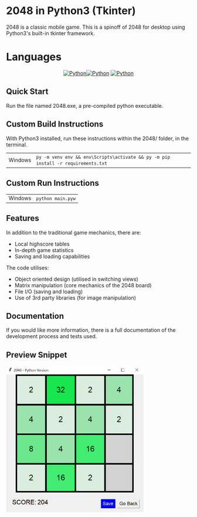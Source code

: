 # 2048 in Python3 (Tkinter)

2048 is a classic mobile game. This is a spinoff of 2048 for desktop using Python3's built-in tkinter framework.


# Languages
<p align="center"><a href="https://docs.python.org/3"><img alt="Python"src="https://img.shields.io/badge/Language-Python-0063c6"/></a><a href="https://docs.python.org/3/library/tkinter.html"><img alt="Python"src="https://img.shields.io/badge/Graphics-Tkinter-0063c6"/></a>
<a href="https://pillow.readthedocs.io/en/stable/"><img alt="Python"src="https://img.shields.io/badge/Images-Pillow-0060c6"/></a>
</p>

## Quick Start
Run the file named 2048.exe, a pre-compiled python executable.

## Custom Build Instructions
With Python3 installed, run these instructions within the 2048/ folder, in the terminal. 
<table>
    <tr>
        <td>Windows</td>
        <td><code>py -m venv env && env\Scripts\activate && py -m pip install -r requirements.txt</code></td>
    </tr>
</table>

## Custom Run Instructions
<table>
    <tr>
        <td>Windows</td>
        <td><code>python main.pyw</code></td>
    </tr>
</table>


## Features
In addition to the traditional game mechanics, there are:
* Local highscore tables
* In-depth game statistics
* Saving and loading capabilities

The code utilises:
* Object oriented design (utilised in switching views)
* Matrix manipulation (core mechanics of the 2048 board)
* File I/O (saving and loading)
* Use of 3rd party libraries (for image manipulation)

## Documentation
If you would like more information, there is a full documentation of the development process and tests used.

## Preview Snippet
<img alt=2048_preview height="400" src="https://github.com/brandiny/2048/blob/main/images/2048preview.PNG">
